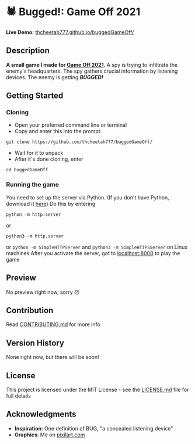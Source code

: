 # :spider: Bugged!: Game Off 2021

**Live Demo:** [thcheetah777.github.io/buggedGameOff/](https://thcheetah777.github.io/buggedGameOff/)

## Description

**A small game I made for [Game Off 2021](https://itch.io/jam/game-off-2021).** A spy is trying to infiltrate the enemy's headquarters. The spy gathers crucial information by listening devices. The enemy is getting ***BUGGED!***

## Getting Started

### Cloning

* Open your preferred command line or terminal
* Copy and enter this into the prompt

```
git clone https://github.com/thcheetah777/buggedGameOff/
```

* Wait for it to unpack
* After it's done cloning, enter

```
cd buggedGameOff
```

### Running the game

You need to set up the server via Python. (If you don't have Python, download it [here](https://www.python.org/)) Do this by entering
```
python -m http.server
```
or
```
python3 -m http.server
```
or
```python -m SimpleHTTPServer``` and ```python3 -m SimpleHTTPSServer``` on Linux machines
After you activate the server, got to [localhost:8000](http://localhost:8000/) to play the game

## Preview

No preview right now, sorry :disappointed:

## Contribution

Read [CONTRIBUTING.md](https://github.com/thcheetah777/buggedGameOff/blob/master/CONTRIBUTING.md) for more info

## Version History

None right now, but there will be soon!

## License

This project is licensed under the MIT License - see the [LICENSE.md](https://github.com/thcheetah777/buggedGameOff/blob/master/LICENSE.md) file for full details

## Acknowledgments

* **Inspiration**: One definition of BUG, "a concealed listening device"
* **Graphics**: Me on [pixilart.com](https://www.pixilart.com/)

